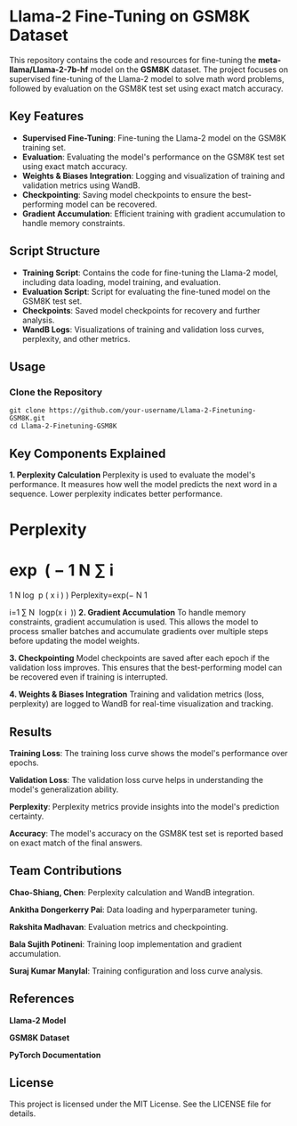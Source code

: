 # Llama-2 Fine-Tuning on GSM8K Dataset

This repository contains the code and resources for fine-tuning the **meta-llama/Llama-2-7b-hf** model on the **GSM8K** dataset. The project focuses on supervised fine-tuning of the Llama-2 model to solve math word problems, followed by evaluation on the GSM8K test set using exact match accuracy.

## Key Features

- **Supervised Fine-Tuning**: Fine-tuning the Llama-2 model on the GSM8K training set.
- **Evaluation**: Evaluating the model's performance on the GSM8K test set using exact match accuracy.
- **Weights & Biases Integration**: Logging and visualization of training and validation metrics using WandB.
- **Checkpointing**: Saving model checkpoints to ensure the best-performing model can be recovered.
- **Gradient Accumulation**: Efficient training with gradient accumulation to handle memory constraints.

## Script Structure

- **Training Script**: Contains the code for fine-tuning the Llama-2 model, including data loading, model training, and evaluation.
- **Evaluation Script**: Script for evaluating the fine-tuned model on the GSM8K test set.
- **Checkpoints**: Saved model checkpoints for recovery and further analysis.
- **WandB Logs**: Visualizations of training and validation loss curves, perplexity, and other metrics.

## Usage

### Clone the Repository
```
git clone https://github.com/your-username/Llama-2-Finetuning-GSM8K.git
cd Llama-2-Finetuning-GSM8K
```

## Key Components Explained
**1. Perplexity Calculation**
Perplexity is used to evaluate the model's performance. It measures how well the model predicts the next word in a sequence. Lower perplexity indicates better performance.

Perplexity
=
exp
⁡
(
−
1
N
∑
i
=
1
N
log
⁡
p
(
x
i
)
)
Perplexity=exp(− 
N
1
​
  
i=1
∑
N
​
 logp(x 
i
​
 ))
**2. Gradient Accumulation**
To handle memory constraints, gradient accumulation is used. This allows the model to process smaller batches and accumulate gradients over multiple steps before updating the model weights.

**3. Checkpointing**
Model checkpoints are saved after each epoch if the validation loss improves. This ensures that the best-performing model can be recovered even if training is interrupted.

**4. Weights & Biases Integration**
Training and validation metrics (loss, perplexity) are logged to WandB for real-time visualization and tracking.

## Results
**Training Loss**: The training loss curve shows the model's performance over epochs.

**Validation Loss**: The validation loss curve helps in understanding the model's generalization ability.

**Perplexity**: Perplexity metrics provide insights into the model's prediction certainty.

**Accuracy**: The model's accuracy on the GSM8K test set is reported based on exact match of the final answers.

## Team Contributions
**Chao-Shiang, Chen**: Perplexity calculation and WandB integration.

**Ankitha Dongerkerry Pai**: Data loading and hyperparameter tuning.

**Rakshita Madhavan**: Evaluation metrics and checkpointing.

**Bala Sujith Potineni**: Training loop implementation and gradient accumulation.

**Suraj Kumar Manylal**: Training configuration and loss curve analysis.

## References
**Llama-2 Model**

**GSM8K Dataset**

**PyTorch Documentation**

## License
This project is licensed under the MIT License. See the LICENSE file for details.
